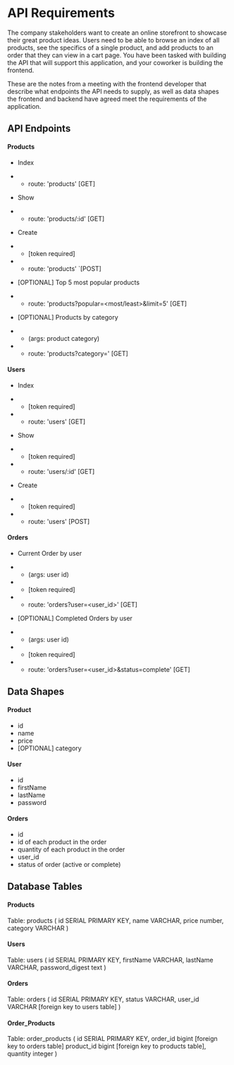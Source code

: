 # API Requirements
The company stakeholders want to create an online storefront to showcase their great product ideas. Users need to be able to browse an index of all products, see the specifics of a single product, and add products to an order that they can view in a cart page. You have been tasked with building the API that will support this application, and your coworker is building the frontend.

These are the notes from a meeting with the frontend developer that describe what endpoints the API needs to supply, as well as data shapes the frontend and backend have agreed meet the requirements of the application. 

## API Endpoints
#### Products
- Index 
- - route: 'products' [GET]

- Show 
- - route: 'products/:id' [GET]

- Create 
- - [token required] 
- - route: 'products'  `[POST]


- [OPTIONAL] Top 5 most popular products 
- - route: 'products?popular=<most/least>&limit=5' [GET]

- [OPTIONAL] Products by category 
- - (args: product category) 
- - route: 'products?category=<category>' [GET]

#### Users
- Index 
- - [token required] 
- - route: 'users' [GET]

- Show 
- - [token required] 
- - route: 'users/:id' [GET]

- Create 
- - [token required] 
- - route: 'users' [POST]

#### Orders
- Current Order by user 
- - (args: user id)
- - [token required] 
- - route: 'orders?user=<user_id>' [GET]

- [OPTIONAL] Completed Orders by user 
- - (args: user id)
- - [token required] 
- - route: 'orders?user=<user_id>&status=complete' [GET]

## Data Shapes
#### Product
-  id
- name
- price
- [OPTIONAL] category

#### User
- id
- firstName
- lastName
- password

#### Orders
- id
- id of each product in the order
- quantity of each product in the order
- user_id
- status of order (active or complete)

## Database Tables
#### Products
Table: products (
    id SERIAL PRIMARY KEY,
    name VARCHAR,
    price number,
    category VARCHAR
)

#### Users
Table: users (
    id SERIAL PRIMARY KEY,
    firstName VARCHAR,
    lastName VARCHAR,
    password_digest text
)

#### Orders
Table: orders (
    id SERIAL PRIMARY KEY,
    status VARCHAR,
    user_id VARCHAR [foreign key to users table]
)

#### Order_Products
Table: order_products (
    id SERIAL PRIMARY KEY,
    order_id bigint [foreign key to orders table]
    product_id bigint [foreign key to products table],
    quantity integer
)